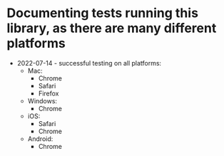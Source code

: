 # Documenting tests running this library, as there are many different platforms

- 2022-07-14 - successful testing on all platforms:
  - Mac:
    - Chrome
    - Safari
    - Firefox
  - Windows:
    - Chrome
  - iOS: 
    - Safari
    - Chrome
  - Android:
    - Chrome